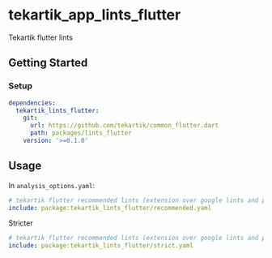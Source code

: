# tekartik_app_lints_flutter

Tekartik flutter lints

## Getting Started

### Setup

```yaml
dependencies:
  tekartik_lints_flutter:
    git:
      url: https://github.com/tekartik/common_flutter.dart
      path: packages/lints_flutter
    version: '>=0.1.0'
```

## Usage

In `analysis_options.yaml`:

```yaml
# tekartik flutter recommended lints (extension over google lints and pedantic)
include: package:tekartik_lints_flutter/recommended.yaml
```

Stricter
```yaml
# tekartik flutter recommended lints (extension over google lints and pedantic)
include: package:tekartik_lints_flutter/strict.yaml
```
